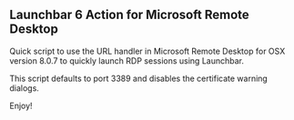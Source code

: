 ## Launchbar 6 Action for Microsoft Remote Desktop

Quick script to use the URL handler in Microsoft Remote Desktop for OSX version
8.0.7 to quickly launch RDP sessions using Launchbar.

This script defaults to port 3389 and disables the certificate warning dialogs.

Enjoy!
